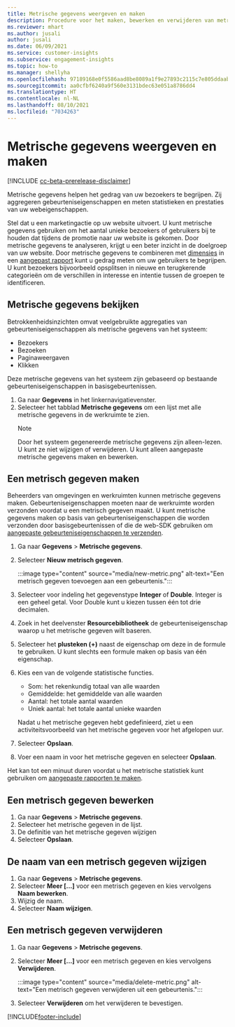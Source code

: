 ```yaml
---
title: Metrische gegevens weergeven en maken
description: Procedure voor het maken, bewerken en verwijderen van metrische gegevens.
ms.reviewer: mhart
ms.author: jusali
author: jusali
ms.date: 06/09/2021
ms.service: customer-insights
ms.subservice: engagement-insights
ms.topic: how-to
ms.manager: shellyha
ms.openlocfilehash: 97189168e0f5586aad8be8089a1f9e27893c2115c7e805ddaab1efc00e11b860
ms.sourcegitcommit: aa0cfbf6240a9f560e3131bdec63e051a8786dd4
ms.translationtype: HT
ms.contentlocale: nl-NL
ms.lasthandoff: 08/10/2021
ms.locfileid: "7034263"
---
```

# <a name="view-and-create-metrics"></a>Metrische gegevens weergeven en maken

[!INCLUDE [cc-beta-prerelease-disclaimer](includes/cc-beta-prerelease-disclaimer.md)]

Metrische gegevens helpen het gedrag van uw bezoekers te begrijpen. Zij aggregeren gebeurteniseigenschappen en meten statistieken en prestaties van uw webeigenschappen.  

Stel dat u een marketingactie op uw website uitvoert. U kunt metrische gegevens gebruiken om het aantal unieke bezoekers of gebruikers bij te houden dat tijdens de promotie naar uw website is gekomen. Door metrische gegevens te analyseren, krijgt u een beter inzicht in de doelgroep van uw website. Door metrische gegevens te combineren met [dimensies](dimensions.md) in een [aangepast rapport](custom-reports.md) kunt u gedrag meten om uw gebruikers te begrijpen. U kunt bezoekers bijvoorbeeld opsplitsen in nieuwe en terugkerende categorieën om de verschillen in interesse en intentie tussen de groepen te identificeren.

## <a name="view-metrics"></a>Metrische gegevens bekijken

Betrokkenheidsinzichten omvat veelgebruikte aggregaties van gebeurteniseigenschappen als metrische gegevens van het systeem: 

- Bezoekers
- Bezoeken
- Paginaweergaven
- Klikken

Deze metrische gegevens van het systeem zijn gebaseerd op bestaande gebeurteniseigenschappen in basisgebeurtenissen.

1. Ga naar **Gegevens** in het linkernavigatievenster. 
1. Selecteer het tabblad **Metrische gegevens** om een lijst met alle metrische gegevens in de werkruimte te zien. 
   > [!NOTE]
   > Door het systeem gegenereerde metrische gegevens zijn alleen-lezen. U kunt ze niet wijzigen of verwijderen. U kunt alleen aangepaste metrische gegevens maken en bewerken.

## <a name="create-a-metric"></a>Een metrisch gegeven maken

Beheerders van omgevingen en werkruimten kunnen metrische gegevens maken. Gebeurteniseigenschappen moeten naar de werkruimte worden verzonden voordat u een metrisch gegeven maakt. U kunt metrische gegevens maken op basis van gebeurteniseigenschappen die worden verzonden door basisgebeurtenissen of die de web-SDK gebruiken om [aangepaste gebeurteniseigenschappen te verzenden](advanced-SDK-implementation.md).

1. Ga naar **Gegevens** > **Metrische gegevens**.
1. Selecteer **Nieuw metrisch gegeven**.

   :::image type="content" source="media/new-metric.png" alt-text="Een metrisch gegeven toevoegen aan een gebeurtenis.":::

1. Selecteer voor indeling het gegevenstype **Integer** of **Double**. Integer is een geheel getal. Voor Double kunt u kiezen tussen één tot drie decimalen.
1. Zoek in het deelvenster **Resourcebibliotheek** de gebeurteniseigenschap waarop u het metrische gegeven wilt baseren.
1. Selecteer het **plusteken (+)** naast de eigenschap om deze in de formule te gebruiken. U kunt slechts een formule maken op basis van één eigenschap. 
1. Kies een van de volgende statistische functies. 

   - Som: het rekenkundig totaal van alle waarden 
   - Gemiddelde: het gemiddelde van alle waarden
   - Aantal: het totale aantal waarden
   - Uniek aantal: het totale aantal unieke waarden

   Nadat u het metrische gegeven hebt gedefinieerd, ziet u een activiteitsvoorbeeld van het metrische gegeven voor het afgelopen uur.

1. Selecteer **Opslaan**. 
1. Voer een naam in voor het metrische gegeven en selecteer **Opslaan**.

Het kan tot een minuut duren voordat u het metrische statistiek kunt gebruiken om [aangepaste rapporten te maken](custom-reports.md).

## <a name="edit-a-metric"></a>Een metrisch gegeven bewerken

1. Ga naar **Gegevens** > **Metrische gegevens**.
1. Selecteer het metrische gegeven in de lijst.
1. De definitie van het metrische gegeven wijzigen
1. Selecteer **Opslaan**.

## <a name="change-the-name-of-a-metric"></a>De naam van een metrisch gegeven wijzigen

1. Ga naar **Gegevens** > **Metrische gegevens**.
1. Selecteer **Meer [...]** voor een metrisch gegeven en kies vervolgens **Naam bewerken**.
1. Wijzig de naam. 
1. Selecteer **Naam wijzigen**.

## <a name="delete-a-metric"></a>Een metrisch gegeven verwijderen

1. Ga naar **Gegevens** > **Metrische gegevens**.
1. Selecteer **Meer [...]** voor een metrisch gegeven en kies vervolgens **Verwijderen**.

   :::image type="content" source="media/delete-metric.png" alt-text="Een metrisch gegeven verwijderen uit een gebeurtenis.":::

1. Selecteer **Verwijderen** om het verwijderen te bevestigen.

[!INCLUDE[footer-include](../includes/footer-banner.md)]
